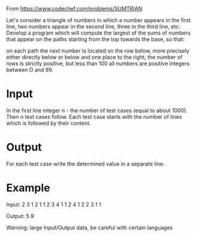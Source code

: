 From https://www.codechef.com/problems/SUMTRIAN

Let's consider a triangle of numbers in which a number appears in the first
line, two numbers appear in the second line, three in the third line, etc.
Develop a program which will compute the largest of the sums of numbers that
appear on the paths starting from the top towards the base, so that:

on each path the next number is located on the row below, more precisely either
directly below or below and one place to the right; the number of rows is
strictly positive, but less than 100 all numbers are positive integers between
O and 99.

# Input

In the first line integer n - the number of test cases (equal to about 1000).
Then n test cases follow. Each test case starts with the number of lines which
is followed by their content.

# Output

For each test case write the determined value in a separate line.

# Example

Input:
2
3
1
2 1
1 2 3
4 
1 
1 2 
4 1 2
2 3 1 1 

Output:
5
9

Warning: large Input/Output data, be careful with certain languages

